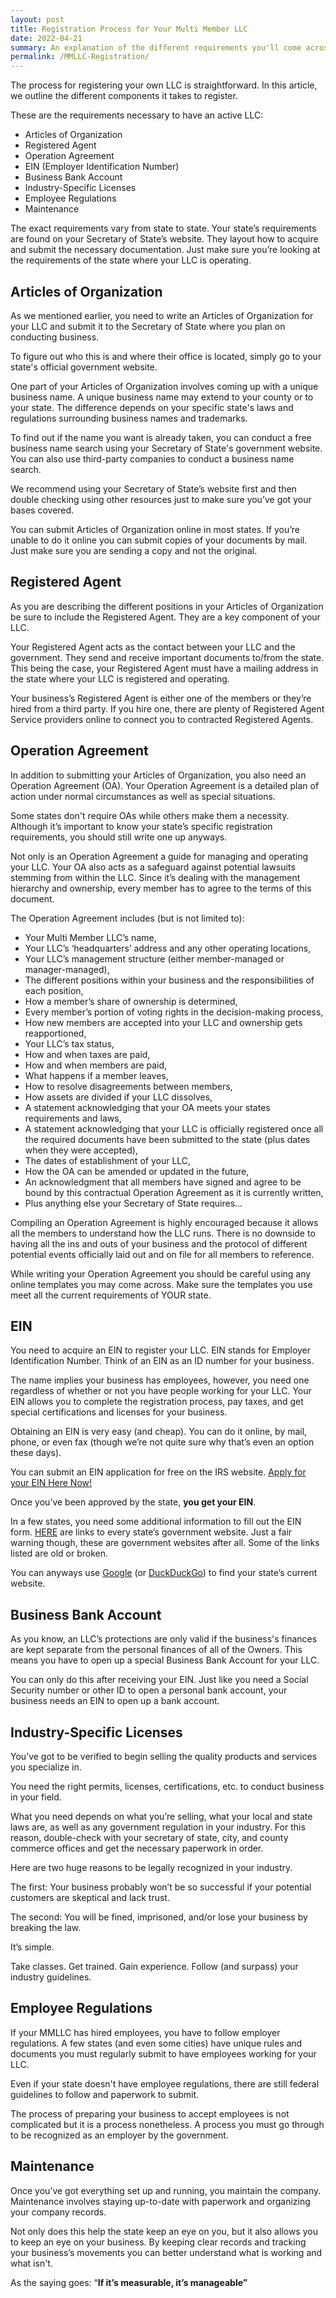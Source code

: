 ```yaml
---
layout: post
title: Registration Process for Your Multi Member LLC
date: 2022-04-21
summary: An explanation of the different requirements you'll come across while registering your LLC.  
permalink: /MMLLC-Registration/
---
```


The process for registering your own LLC is straightforward. In this article, we outline the different components it takes to register.

These are the requirements necessary to have an active LLC:

*   Articles of Organization 
*   Registered Agent
*   Operation Agreement
*   EIN (Employer Identification Number)
*   Business Bank Account
*   Industry-Specific Licenses
*   Employee Regulations
*   Maintenance

The exact requirements vary from state to state. Your state’s requirements are found on your Secretary of State’s website. They layout how to acquire and submit the necessary documentation. Just make sure you’re looking at the requirements of the state where your LLC is operating. 

## Articles of Organization ##

As we mentioned earlier, you need to write an Articles of Organization for your LLC and submit it to the Secretary of State where you plan on conducting business. 

To figure out who this is and where their office is located, simply go to your state's official government website. 

One part of your Articles of Organization involves coming up with a unique business name. A unique business name may extend to your county or to your state. The difference depends on your specific state's laws and regulations surrounding business names and trademarks. 

To find out if the name you want is already taken, you can conduct a free business name search using your Secretary of State's government website. You can also use third-party companies to conduct a business name search. 

We recommend using your Secretary of State’s website first and then double checking using other resources just to make sure you’ve got your bases covered. 

You can submit Articles of Organization online in most states. If you’re unable to do it online you can submit copies of your documents by mail. Just make sure you are sending a copy and not the original. 

## Registered Agent ##

As you are describing the different positions in your Articles of Organization be sure to include the Registered Agent. They are a key component of your LLC.

Your Registered Agent acts as the contact between your LLC and the government. They send and receive important documents to/from the state. This being the case, your Registered Agent must have a mailing address in the state where your LLC is registered and operating. 

Your business’s Registered Agent is either one of the members or they’re hired from a third party. If you hire one, there are plenty of Registered Agent Service providers online to connect you to contracted Registered Agents. 

## Operation Agreement ##

In addition to submitting your Articles of Organization, you also need an Operation Agreement (OA). Your Operation Agreement is a detailed plan of action under normal circumstances as well as special situations. 

Some states don't require OAs while others make them a necessity. Although it’s important to know your state’s specific registration requirements, you should still write one up anyways.

Not only is an Operation Agreement a guide for managing and operating your LLC. Your OA also acts as a safeguard against potential lawsuits stemming from within the LLC. Since it’s dealing with the management hierarchy and ownership, every member has to agree to the terms of this document. 

The Operation Agreement includes (but is not limited to):

*   Your Multi Member LLC’s name, 
*   Your LLC’s ‘headquarters’ address and any other operating locations,
*   Your LLC’s management structure (either member-managed or manager-managed),
*   The different positions within your business and the responsibilities of each position, 
*   How a member’s share of ownership is determined,
*   Every member’s portion of voting rights in the decision-making process,
*   How new members are accepted into your LLC and ownership gets reapportioned, 
*   Your LLC’s tax status,
*   How and when taxes are paid,
*   How and when members are paid,
*   What happens if a member leaves, 
*   How to resolve disagreements between members, 
*   How assets are divided if your LLC dissolves, 
*   A statement acknowledging that your OA meets your states requirements and laws, 
*   A statement acknowledging that your LLC is officially registered once all the required documents have been submitted to the state (plus dates when they were accepted),
*   The dates of establishment of your LLC,
*   How the OA can be amended or updated in the future,
*   An acknowledgment that all members have signed and agree to be bound by this contractual Operation Agreement as it is currently written,
*   Plus anything else your Secretary of State requires…

Compiling an Operation Agreement is highly encouraged because it allows all the members to understand how the LLC runs. There is no downside to having all the ins and outs of your business and the protocol of different potential events officially laid out and on file for all members to reference. 

While writing your Operation Agreement you should be careful using any online templates you may come across. Make sure the templates you use meet all the current requirements of YOUR state.

## EIN ###

You need to acquire an EIN to register your LLC. EIN stands for Employer Identification Number. Think of an EIN as an ID number for your business. 

The name implies your business has employees, however, you need one regardless of whether or not you have people working for your LLC. Your EIN allows you to complete the registration process, pay taxes, and get special certifications and licenses for your business.

Obtaining an EIN is very easy (and cheap). You can do it online, by mail, phone, or even fax (though we’re not quite sure why that’s even an option these days). 

You can submit an EIN application for free on the IRS website. [Apply for your EIN Here Now!](https://www.irs.gov/businesses/small-businesses-self-employed/apply-for-an-employer-identification-number-ein-online)  

Once you’ve been approved by the state, **you get your EIN**. 

In a few states, you need some additional information to fill out the EIN form. [HERE](https://www.irs.gov/businesses/small-businesses-self-employed/state-government-websites) are links to every state’s government website. Just a fair warning though, these are government websites after all. Some of the links listed are old or broken. 

You can anyways use [Google](https://www.google.com/) (or [DuckDuckGo](https://duckduckgo.com/)) to find your state’s current website. 

## Business Bank Account ##

As you know, an LLC’s protections are only valid if the business's finances are kept separate from the personal finances of all of the Owners. This means you have to open up a special Business Bank Account for your LLC. 

You can only do this after receiving your EIN. Just like you need a Social Security number or other ID to open a personal bank account, your business needs an EIN to open up a bank account.

## Industry-Specific Licenses ##

You’ve got to be verified to begin selling the quality products and services you specialize in. 

You need the right permits, licenses, certifications, etc. to conduct business in your field. 

What you need depends on what you’re selling, what your local and state laws are, as well as any government regulation in your industry. For this reason, double-check with your secretary of state, city, and county commerce offices and get the necessary paperwork in order. 

Here are two huge reasons to be legally recognized in your industry. 

The first: Your business probably won’t be so successful if your potential customers are skeptical and lack trust. 

The second: You will be fined, imprisoned, and/or lose your business by breaking the law.

It’s simple. 

Take classes. Get trained. Gain experience. Follow (and surpass) your industry guidelines.

## Employee Regulations ##

If your MMLLC has hired employees, you have to follow employer regulations. A few states (and even some cities) have unique rules and documents you must regularly submit to have employees working for your LLC. 

Even if your state doesn't have employee regulations, there are still federal guidelines to follow and paperwork to submit. 

The process of preparing your business to accept employees is not complicated but it is a process nonetheless. A process you must go through to be recognized as an employer by the government.

## Maintenance ###

Once you’ve got everything set up and running, you maintain the company. Maintenance involves staying up-to-date with paperwork and organizing your company records. 

Not only does this help the state keep an eye on you, but it also allows you to keep an eye on your business. By keeping clear records and tracking your business’s movements you can better understand what is working and what isn't.

  
As the saying goes: “**If it’s measurable, it’s manageable”**
